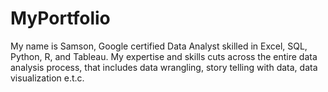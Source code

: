 # MyPortfolio
My name is Samson, Google certified Data Analyst skilled in Excel, SQL, Python, R, and Tableau. My expertise and skills cuts across the entire data analysis process, that includes data wrangling, story telling with data, data visualization e.t.c.
